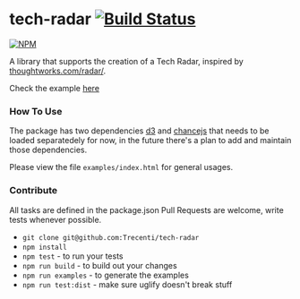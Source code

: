 # tech-radar [![Build Status](https://snap-ci.com/Trecenti/tech-radar/branch/master/build_image)](https://snap-ci.com/Trecenti/tech-radar/branch/master)
[![NPM](https://nodei.co/npm/tech-radar.png)](https://nodei.co/npm/tech-radar/)


A library that supports the creation of a Tech Radar, inspired by [thoughtworks.com/radar/](http://thoughtworks.com/radar/).

Check the example [here](http://trecenti.github.io/tech-radar/)

### How To Use

The package has two dependencies [d3](http://d3js.org/) and [chancejs](http://chancejs.com/) that needs to be loaded separatedely for now, in the future there's a plan to add and maintain those dependencies.

Please view the file `examples/index.html` for general usages.

### Contribute

All tasks are defined in the package.json
Pull Requests are welcome, write tests whenever possible.

- `git clone git@github.com:Trecenti/tech-radar`
- `npm install`
- `npm test` - to run your tests
- `npm run build` - to build out your changes
- `npm run examples` - to generate the examples
- `npm run test:dist` - make sure uglify doesn't break stuff
